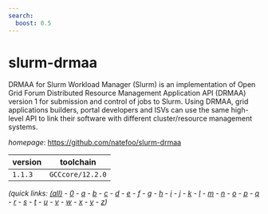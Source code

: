 ```yaml
---
search:
  boost: 0.5
---
```

# slurm-drmaa

DRMAA for Slurm Workload Manager (Slurm) is an implementation  of Open Grid Forum Distributed Resource Management Application API (DRMAA)  version 1 for submission and control of jobs to Slurm. Using DRMAA,  grid applications builders, portal developers and ISVs can use the same  high-level API to link their software with different cluster/resource management systems.

*homepage*: <https://github.com/natefoo/slurm-drmaa>

version | toolchain
--------|----------
``1.1.3`` | ``GCCcore/12.2.0``


*(quick links: [(all)](../index.md) - [0](../0/index.md) - [a](../a/index.md) - [b](../b/index.md) - [c](../c/index.md) - [d](../d/index.md) - [e](../e/index.md) - [f](../f/index.md) - [g](../g/index.md) - [h](../h/index.md) - [i](../i/index.md) - [j](../j/index.md) - [k](../k/index.md) - [l](../l/index.md) - [m](../m/index.md) - [n](../n/index.md) - [o](../o/index.md) - [p](../p/index.md) - [q](../q/index.md) - [r](../r/index.md) - [s](../s/index.md) - [t](../t/index.md) - [u](../u/index.md) - [v](../v/index.md) - [w](../w/index.md) - [x](../x/index.md) - [y](../y/index.md) - [z](../z/index.md))*

